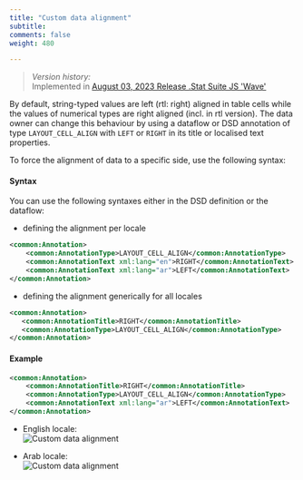 ```yaml
---
title: "Custom data alignment"
subtitle: 
comments: false
weight: 480

---
```


>*Version history:*  
> Implemented in [August 03, 2023 Release .Stat Suite JS 'Wave'](/dotstatsuite-documentation/changelog/#august-03-2023) 

By default, string-typed values are left (rtl: right) aligned in table cells while the values of numerical types are right aligned (incl. in rtl version). The data owner can change this behaviour by using a dataflow or DSD annotation of type `LAYOUT_CELL_ALIGN` with `LEFT` or `RIGHT` in its title or localised text properties.

To force the alignment of data to a specific side, use the following syntax:

#### Syntax

You can use the following syntaxes either in the DSD definition or the dataflow: 

- defining the alignment per locale
```xml
<common:Annotation>
    <common:AnnotationType>LAYOUT_CELL_ALIGN</common:AnnotationType>
    <common:AnnotationText xml:lang="en">RIGHT</common:AnnotationText>
    <common:AnnotationText xml:lang="ar">LEFT</common:AnnotationText>
</common:Annotation>
```

- defining the alignment generically for all locales
 ```xml
<common:Annotation>
    <common:AnnotationTitle>RIGHT</common:AnnotationTitle>             
    <common:AnnotationType>LAYOUT_CELL_ALIGN</common:AnnotationType>
</common:Annotation>
```

#### Example

```xml
<common:Annotation>
    <common:AnnotationTitle>RIGHT</common:AnnotationTitle>   
    <common:AnnotationType>LAYOUT_CELL_ALIGN</common:AnnotationType>
    <common:AnnotationText xml:lang="ar">LEFT</common:AnnotationText>
</common:Annotation>
```

- English locale:  
  ![Custom data alignment](/dotstatsuite-documentation/images/DE-viewing-data-preview-table-custom-data-alignment.png)

- Arab locale:  
  ![Custom data alignment](/dotstatsuite-documentation/images/DE-viewing-data-preview-table-custom-data-alignment-ar.png)
